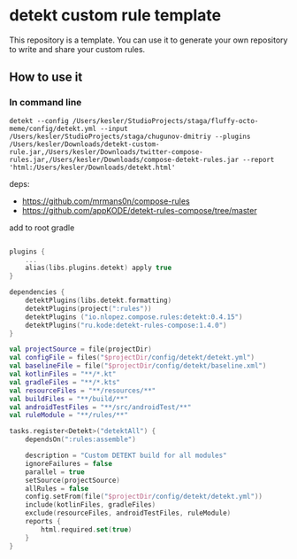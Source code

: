 # detekt custom rule template

This repository is a template. You can use it to generate your own repository to write and share your custom rules.

## How to use it

### In command line
```
detekt --config /Users/kesler/StudioProjects/staga/fluffy-octo-meme/config/detekt.yml --input /Users/kesler/StudioProjects/staga/chugunov-dmitriy --plugins /Users/kesler/Downloads/detekt-custom-rule.jar,/Users/kesler/Downloads/twitter-compose-rules.jar,/Users/kesler/Downloads/compose-detekt-rules.jar --report 'html:/Users/kesler/Downloads/detekt.html'
```

deps:
- https://github.com/mrmans0n/compose-rules
- https://github.com/appKODE/detekt-rules-compose/tree/master

add to root gradle 
```kotlin

plugins {
    ...
    alias(libs.plugins.detekt) apply true
}

dependencies {
    detektPlugins(libs.detekt.formatting)
    detektPlugins(project(":rules"))
    detektPlugins ("io.nlopez.compose.rules:detekt:0.4.15")
    detektPlugins("ru.kode:detekt-rules-compose:1.4.0")
}

val projectSource = file(projectDir)
val configFile = files("$projectDir/config/detekt/detekt.yml")
val baselineFile = file("$projectDir/config/detekt/baseline.xml")
val kotlinFiles = "**/*.kt"
val gradleFiles = "**/*.kts"
val resourceFiles = "**/resources/**"
val buildFiles = "**/build/**"
val androidTestFiles = "**/src/androidTest/**"
val ruleModule = "**/rules/**"

tasks.register<Detekt>("detektAll") {
    dependsOn(":rules:assemble")

    description = "Custom DETEKT build for all modules"
    ignoreFailures = false
    parallel = true
    setSource(projectSource)
    allRules = false
    config.setFrom(file("$projectDir/config/detekt/detekt.yml"))
    include(kotlinFiles, gradleFiles)
    exclude(resourceFiles, androidTestFiles, ruleModule)
    reports {
        html.required.set(true)
    }
}
```
